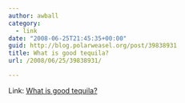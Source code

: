 ```yaml
---
author: awball
category:
  - link
date: "2008-06-25T21:45:35+00:00"
guid: http://blog.polarweasel.org/post/39838931
title: What is good tequila?
url: /2008/06/25/39838931/

---
```

Link: [What is good tequila?](http://www.friday.com/bbum/2008/06/19/what-is-good-tequila/)
